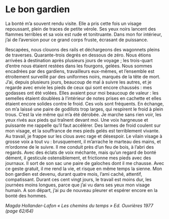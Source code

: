 # Le bon gardien
 
La bonté m’a souvent rendu visite. Elle a pris cette fois un visage repoussant, plein de traces de petite vérole. Ses yeux noirs lancent des flammes terribles et sa voix est rude et tonitruante. Dans mon for intérieur, j’ai de l’aversion pour ce grand corps fruste, écrasant de puissance.
 
Rescapées, nous clouons des rails et déchargeons des wagonnets pleins de traverses. Quarante-trois degrés en dessous de zéro. Nous étions arrivées à destination après plusieurs jours de voyage ; les trois-quart d’entre nous étaient restées dans les fourgons, gelées. Nous sommes encadrées par des gardiens, travailleurs eux-mêmes, et l’ensemble est étroitement surveillé par des uniformes noirs, marqués de la tête de mort.
J’ai, depuis plusieurs jours, beaucoup de mal à suivre les autres, et je regarde avec envie les pieds de ceux qui sont encore chaussés : mes godasses ont été volées. Elles avaient pour moi beaucoup de valeur : les semelles étaient doublées à l’intérieur de notes prises en cachette et elles étaient encore solides contre le froid. Ces vols sont fréquents. En échange, on m’a laissé une paire de godillots trop larges, qui respirent le froid à plein trous. C’est la vie même qui m’a été dérobée. Je marche sans rien voir, les yeux rivés aux pieds qui traînent devant moi. Une voix hargneuse et puissante me rappelle qu’il faut accélérer.
Des larmes de froid coulent sur mon visage, et la souffrance de mes pieds gelés est terriblement vivante.
Au travail, je frappe sur les clous avec rage et désespoir.
Le vilain visage à grosse voix a tout vu : brusquement, il m’arrache le marteau des mains, et m’ordonne de le suivre. Il me conduit près d’un feu de bois, à l’abri des regards. Avec des éclats de voix méchante, mais qu’un regard de bonté dément, il gesticule ostensiblement, et frictionne mes pieds avec des journaux.
Il sort de son sac une paire de galoches dont il me chausse.
Avec ce geste gratuit, il me rend la vie, et risque en même temps la sienne.
Mon bon gardien est devenu, durant quatre mois, l’ami caché, attentif, compatissant. Durant ces cent vingt jours, le travail est moins dur, les journées moins longues, parce que j’ai vu dans ses yeux mon visage humain.
A son départ, j’ai pu de nouveau pleurer et espérer encore en la bonté des hommes.
 
*Magda Hollander-Lafon
« Les chemins du temps » Ed. Ouvrières 1977 (page 62/64)*
